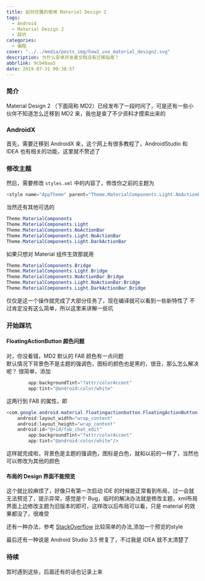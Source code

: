 ```yaml
---
title: 如何优雅的使用 Material Design 2
tags:
  - Android
  - Material Design 2
  - 踩坑
categories:
  - 编程
cover: "../../media/posts_img/how2_use_material_design2.svg"
description: 为什么安卓开发者文档没有迁移指南？
abbrlink: 9cb48aa5
date: 2019-07-31 00:38:57
---
```

### 简介

Material Design 2 （下面简称 MD2）已经发布了一段时间了，可是还有一些小伙伴不知道怎么迁移到 MD2 来，我也是查了不少资料才摸索出来的  

### AndroidX

首先，需要迁移到 AndroidX 来，这个网上有很多教程了，AndroidStudio 和 IDEA 也有相关的功能，这里就不赘述了  

### 修改主题

然后，需要修改 `styles.xml` 中的内容了，修改你之前的主题为

``` java
<style name="AppTheme" parent="Theme.MaterialComponents.Light.NoActionBar">"
```

当然还有其他可选的

``` java
Theme.MaterialComponents
Theme.MaterialComponents.Light
Theme.MaterialComponents.NoActionBar
Theme.MaterialComponents.Light.NoActionBar
Theme.MaterialComponents.Light.DarkActionBar
```

如果只想对 Material 组件生效那就用

``` java
Theme.MaterialComponents.Bridge
Theme.MaterialComponents.Light.Bridge
Theme.MaterialComponents.NoActionBar.Bridge
Theme.MaterialComponents.Light.NoActionBar.Bridge
Theme.MaterialComponents.Light.DarkActionBar.Bridge
```

仅仅是这一个操作就完成了大部分任务了，现在编译就可以看到一些新特性了
不过肯定没有这么简单，所以这里来讲解一些坑

### 开始踩坑

#### FloatingActionButton 颜色问题

对，你没看错，MD2 默认的 FAB 颜色有一点问题  
默认情况下背景色不是主题的强调色，图标的颜色也是黑的，很丑，那么怎么解决呢？
很简单，添加

``` java
        app:backgroundTint="?attr/colorAccent"
        app:tint="@android:color/white"
```

这两行到 FAB 的属性，即

``` java
<com.google.android.material.floatingactionbutton.FloatingActionButton
    android:layout_width="wrap_content"
    android:layout_height="wrap_content"
    android:id="@+id/fab_chat_edit"
        app:backgroundTint="?attr/colorAccent"
        app:tint="@android:color/white"/>
```

这样就完成啦，背景色是主题的强调色，图标是白色，就和以前的一样了，当然也可以修改为其他的颜色

#### 布局的 Design 界面不能预览

这个就比较麻烦了，好像只有第一次启动 IDE 的时候能正常看到布局，过一会就无法预览了，提示异常，感觉是个 Bug，临时的解决办法就是修改主题，xml布局界面上边修改主题为旧版本的即可，这样改以后布局可以看，只是 material 的效果都没了，很难受

还有一种办法，参考 [StackOverflow](https://stackoverflow.com/questions/55791884/cannot-render-materialbutton-with-android-material1-1-x) 比较简单的办法,添加一个预览的style

最后还有一种说是 Android Studio 3.5 修复了，不过我是 IDEA 就不太清楚了

### 待续

暂时遇到这些，后面还有的话也记录上来
